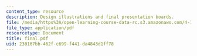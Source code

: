 ```yaml
---
content_type: resource
description: Design illustrations and final presentation boards.
file: /media/https%3A/open-learning-course-data-rc.s3.amazonaws.com/4-131b-architectural-design-level-ii-material-and-tectonic-transformations-the-herreshoff-museum-fall-2003/230167bb462fc699f441da4843d1ff78_final.pdf
file_type: application/pdf
resourcetype: Document
title: final.pdf
uid: 230167bb-462f-c699-f441-da4843d1ff78
---
```

